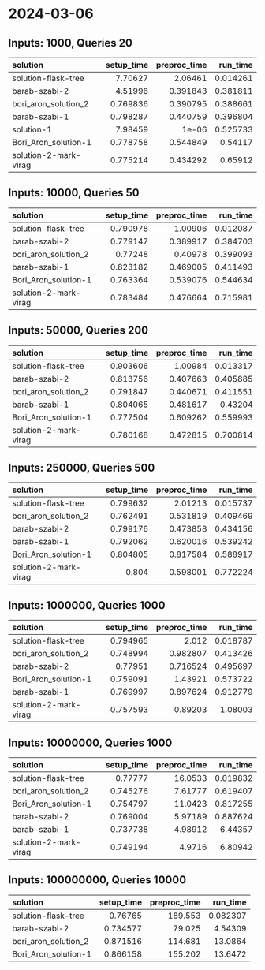 # 2024-03-06

## Inputs: 1000, Queries 20

| solution              |   setup_time |   preproc_time |   run_time |
|:----------------------|-------------:|---------------:|-----------:|
| solution-flask-tree   |     7.70627  |       2.06461  |   0.014261 |
| barab-szabi-2         |     4.51996  |       0.391843 |   0.381811 |
| bori_aron_solution_2  |     0.769836 |       0.390795 |   0.388661 |
| barab-szabi-1         |     0.798287 |       0.440759 |   0.396804 |
| solution-1            |     7.98459  |       1e-06    |   0.525733 |
| Bori_Aron_solution-1  |     0.778758 |       0.544849 |   0.54117  |
| solution-2-mark-virag |     0.775214 |       0.434292 |   0.65912  |

## Inputs: 10000, Queries 50

| solution              |   setup_time |   preproc_time |   run_time |
|:----------------------|-------------:|---------------:|-----------:|
| solution-flask-tree   |     0.790978 |       1.00906  |   0.012087 |
| barab-szabi-2         |     0.779147 |       0.389917 |   0.384703 |
| bori_aron_solution_2  |     0.77248  |       0.40978  |   0.399093 |
| barab-szabi-1         |     0.823182 |       0.469005 |   0.411493 |
| Bori_Aron_solution-1  |     0.763364 |       0.539076 |   0.544634 |
| solution-2-mark-virag |     0.783484 |       0.476664 |   0.715981 |

## Inputs: 50000, Queries 200

| solution              |   setup_time |   preproc_time |   run_time |
|:----------------------|-------------:|---------------:|-----------:|
| solution-flask-tree   |     0.903606 |       1.00984  |   0.013317 |
| barab-szabi-2         |     0.813756 |       0.407663 |   0.405885 |
| bori_aron_solution_2  |     0.791847 |       0.440671 |   0.411551 |
| barab-szabi-1         |     0.804065 |       0.481617 |   0.43204  |
| Bori_Aron_solution-1  |     0.777504 |       0.609262 |   0.559993 |
| solution-2-mark-virag |     0.780168 |       0.472815 |   0.700814 |

## Inputs: 250000, Queries 500

| solution              |   setup_time |   preproc_time |   run_time |
|:----------------------|-------------:|---------------:|-----------:|
| solution-flask-tree   |     0.799632 |       2.01213  |   0.015737 |
| bori_aron_solution_2  |     0.762491 |       0.531819 |   0.409469 |
| barab-szabi-2         |     0.799176 |       0.473858 |   0.434156 |
| barab-szabi-1         |     0.792062 |       0.620016 |   0.539242 |
| Bori_Aron_solution-1  |     0.804805 |       0.817584 |   0.588917 |
| solution-2-mark-virag |     0.804    |       0.598001 |   0.772224 |

## Inputs: 1000000, Queries 1000

| solution              |   setup_time |   preproc_time |   run_time |
|:----------------------|-------------:|---------------:|-----------:|
| solution-flask-tree   |     0.794965 |       2.012    |   0.018787 |
| bori_aron_solution_2  |     0.748994 |       0.982807 |   0.413426 |
| barab-szabi-2         |     0.77951  |       0.716524 |   0.495697 |
| Bori_Aron_solution-1  |     0.759091 |       1.43921  |   0.573722 |
| barab-szabi-1         |     0.769997 |       0.897624 |   0.912779 |
| solution-2-mark-virag |     0.757593 |       0.89203  |   1.08003  |

## Inputs: 10000000, Queries 1000

| solution              |   setup_time |   preproc_time |   run_time |
|:----------------------|-------------:|---------------:|-----------:|
| solution-flask-tree   |     0.77777  |       16.0533  |   0.019832 |
| bori_aron_solution_2  |     0.745276 |        7.61777 |   0.619407 |
| Bori_Aron_solution-1  |     0.754797 |       11.0423  |   0.817255 |
| barab-szabi-2         |     0.769004 |        5.97189 |   0.887624 |
| barab-szabi-1         |     0.737738 |        4.98912 |   6.44357  |
| solution-2-mark-virag |     0.749194 |        4.9716  |   6.80942  |

## Inputs: 100000000, Queries 10000

| solution             |   setup_time |   preproc_time |   run_time |
|:---------------------|-------------:|---------------:|-----------:|
| solution-flask-tree  |     0.76765  |        189.553 |   0.082307 |
| barab-szabi-2        |     0.734577 |         79.025 |   4.54309  |
| bori_aron_solution_2 |     0.871516 |        114.681 |  13.0864   |
| Bori_Aron_solution-1 |     0.866158 |        155.202 |  13.6472   |